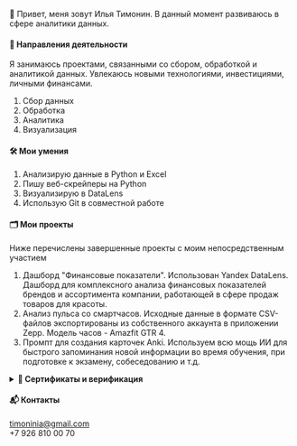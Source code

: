 👋 Привет, меня зовут Илья Тимонин. 
В данный момент развиваюсь в сфере аналитики данных.

#### 🎯 Направления деятельности
Я занимаюсь проектами, связанными со сбором, обработкой и аналитикой данных. Увлекаюсь новыми технологиями, инвестициями, личными финансами.  
1. Сбор данных  
2. Обработка  
3. Аналитика  
4. Визуализация  

#### 🛠️ Мои умения
1. Анализирую данные в Python и Excel  
2. Пишу веб-скрейперы на Python  
3. Визуализирую в DataLens  
4. Использую Git в совместной работе  


#### 🗂️ Мои проекты
Ниже перечислены завершенные проекты с моим непосредственным участием

1. Дашборд "Финансовые показатели". Использован Yandex DataLens. Дашборд для комплексного анализа финансовых показателей брендов и ассортимента компании, работающей в сфере продаж товаров для красоты.  
2. Анализ пульса со смартчасов. Исходные данные в формате CSV-файлов экспортированы из собственного аккаунта в приложении Zepp. Модель часов - Amazfit GTR 4.  
3. Промпт для создания карточек Anki. Используем всю мощь ИИ для быстрого запоминания новой информации во время обучения, при подготовке к экзамену, собеседованию и т.д.  

 <details>
<summary> <strong> 📜 Сертификаты и верификация</strong></summary>

  - Аналитик данных — karpov.courses (июнь 2025). [Проверить](https://lab.karpov.courses/certificate/45981a77-fa7f-49ef-8cf3-ebfa6c1d9a9e/)  
  - Оконные функции SQL — Stepik (август 2025). [Проверить](https://stepik.org/cert/2943572)
  - Excel Power Query и Pivot (+Power BI) — Stepik (июль 2025). [Проверить](https://stepik.org/cert/2938659)

</details>

#### 📬 Контакты
timoninia@gmail.com  
+7 926 810 00 70

